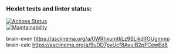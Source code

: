 ### Hexlet tests and linter status:
[![Actions Status](https://github.com/EkaterinaRina/frontend-project-44/actions/workflows/hexlet-check.yml/badge.svg)](https://github.com/EkaterinaRina/frontend-project-44/actions)  
[![Maintainability](https://api.codeclimate.com/v1/badges/b6acb36ff975ee7f3223/maintainability)](https://codeclimate.com/github/EkaterinaRina/frontend-project-44/maintainability)  

brain-even https://asciinema.org/a/0WRhxumtkLz9SLikdifOUgmmp  
brain-calc https://asciinema.org/a/9uDD7pyUcf8AvuIB2pFCewEd8  
